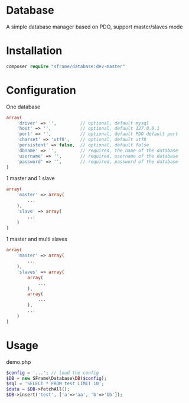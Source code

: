 # Database
A simple database manager based on PDO, support master/slaves mode

# Installation
```php
composer require "sframe/database:dev-master"
```

# Configuration
One database
```php
array(
    'driver' => '',         // optional, default mysql
    'host' => '',           // optional, default 127.0.0.1
    'port' => '',           // optional, default PDO default port
    'charset' => 'utf8',    // optional, default utf8
    'persistent' => false,  // optional, default false
    'dbname' => '',         // required, the name of the database
    'username' => '',       // required, username of the database
    'password' => '',       // required, password of the database
)
```

1 master and 1 slave
```php
array(
    'master' => array(
        ...
    ),
    'slave' => array(
        ...
    )
)
```

1 master and multi slaves
```php
array(
    'master' => array(
        ...
    ),
    'slaves' => array(
        array(
            ...
        ),
        array(
            ...
        ),
        ...
    )
)
```



# Usage
demo.php
```php
$config = '...'; // load the config
$DB = new SFrame\Database\DB($config);
$sql = 'SELECT * FROM test LIMIT 10';
$data = $DB->fetchAll();
$DB->insert('test', ['a'=>'aa', 'b'=>'bb']);
```
